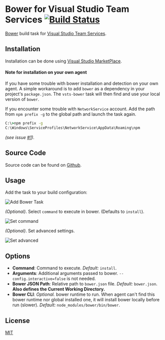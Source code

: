 # Bower for Visual Studio Team Services [![Build Status](https://travis-ci.org/touchifyapp/vsts-bower.svg)](https://travis-ci.org/touchifyapp/vsts-bower)

[Bower](http://bower.io) build task for [Visual Studio Team Services](https://www.visualstudio.com/fr-fr/products/visual-studio-team-services-vs.aspx).

## Installation

Installation can be done using [Visual Studio MarketPlace](https://marketplace.visualstudio.com/items?itemName=touchify.vsts-bower).

#### Note for installation on your own agent

If you have some trouble with bower installation and detection on your own agent. A simple workaround is to add `bower` as a dependency in your project's `package.json`. The `vsts-bower` task will then find and use your local version of `bower`.

If you encounter some trouble with `NetworkService` account. Add the path from `npm prefix -g` to the global path and launch the task again.
```cmd
C:\>npm prefix -g
C:\Windows\ServiceProfiles\NetworkService\AppData\Roaming\npm
```
_(see issue [#1](https://github.com/touchifyapp/vsts-bower/issues/1))._

## Source Code

Source code can be found on [Github](https://github.com/touchifyapp/vsts-bower).

## Usage

Add the task to your build configuration:

![Add Bower Task](https://raw.githubusercontent.com/touchifyapp/vsts-bower/master/screenshots/screen-add.png)

_(Optional)_. Select `command` to execute in bower. (Defaults to `install`).

![Set command](https://raw.githubusercontent.com/touchifyapp/vsts-bower/master/screenshots/screen-simple.png)

_(Optional)_. Set advanced settings.

![Set advanced](https://raw.githubusercontent.com/touchifyapp/vsts-bower/master/screenshots/screen-advanced.png)

## Options

* __Command__: Command to execute.  _Default:_ `install`.
* __Arguments__: Additional arguments passed to bower.  `--config.interactive=false` is not needed.
* __Bower JSON Path__: Relative path to `bower.json` file.  _Default:_ `bower.json`. **Also defines the Current Working Directory.**
* __Bower CLI__: _Optional._  bower runtime to run.  When agent can't find this bower runtime nor global installed one, it will install bower locally before run (slower).  _Default:_ `node_modules/bower/bin/bower`.

## License

[MIT](https://raw.githubusercontent.com/touchifyapp/vsts-bower/master/LICENSE)
